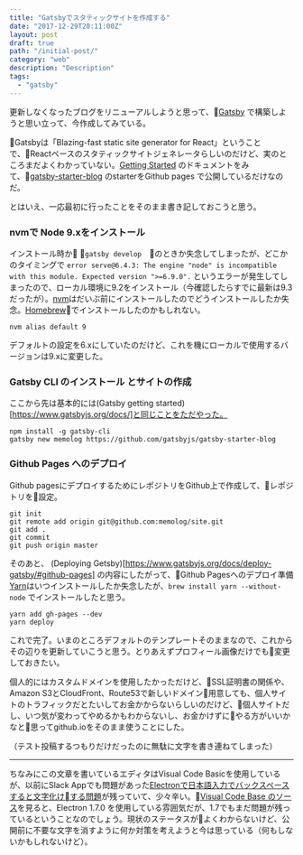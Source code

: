 ```yaml
---
title: "Gatsbyでスタティックサイトを作成する"
date: "2017-12-29T20:11:00Z"
layout: post
draft: true
path: "/initial-post/"
category: "web"
description: "Description"
tags:
  - "gatsby"
---
```


更新しなくなったブログをリニューアルしようと思って、[Gatsby](https://www.gatsbyjs.org) で構築しようと思い立って、今作成してみている。

Gatsbyは「Blazing-fast static site generator for React」ということで、Reactベースのスタティックサイトジェネレータらしいのだけど、実のところまだよくわかっていない。[Getting Started](https://www.gatsbyjs.org/docs/) のドキュメントをみて、[gatsby-starter-blog](https://github.com/gatsbyjs/gatsby-starter-blog) のstarterをGithub pages で公開しているだけなのだ。

とはいえ、一応最初に行ったことをそのまま書き記しておこうと思う。

### nvmで Node 9.xをインストール
インストール時か `gatsby develop`　のときか失念してしまったが、どこかのタイミングで `error serve@6.4.3: The engine "node" is incompatible with this module. Expected version ">=6.9.0".` というエラーが発生してしまったので、ローカル環境に9.2をインストール（今確認したらすでに最新は9.3だったが）。[nvm](https://github.com/creationix/nvm)はだいぶ前にインストールしたのでどうインストールしたか失念。[Homebrew](https://brew.sh/)でインストールしたのかもしれない。

```nvm install 9
nvm alias default 9
```

デフォルトの設定を6.xにしていたのだけど、これを機にローカルで使用するバージョンは9.xに変更した。

### Gatsby CLI のインストール とサイトの作成
ここから先は基本的には(Gatsby getting started)[https://www.gatsbyjs.org/docs/]と同じことをただやった。

```
npm install -g gatsby-cli
gatsby new memolog https://github.com/gatsbyjs/gatsby-starter-blog
```

### Github Pages へのデプロイ
Github pagesにデプロイするためにレポジトリをGithub上で作成して、レポジトリを設定。

```
git init
git remote add origin git@github.com:memolog/site.git
git add .
git commit
git push origin master
```

そのあと、 (Deploying Getsby)[https://www.gatsbyjs.org/docs/deploy-gatsby/#github-pages] の内容にしたがって、Github Pagesへのデプロイ準備
[Yarn](https://yarnpkg.com/docs/install)はいつインストールしたか失念したが、`brew install yarn --without-node` でインストールしたと思う。

```
yarn add gh-pages --dev
yarn deploy
```

これで完了。いまのところデフォルトのテンプレートそのままなので、これからその辺りを更新していこうと思う。とりあえずプロフィール画像だけでも変更しておきたい。

個人的にはカスタムドメインを使用したかっただけど、SSL証明書の関係や、Amazon S3とCloudFront、Route53で新しいドメイン用意しても、個人サイトのトラフィックだとたいしてお金かからないらしいのだけど、個人サイトだし、いつ気が変わってやめるかもわからないし、お金かけずにやる方がいいかなと思ってgithub.ioをそのまま使うことにした。

（テスト投稿するつもりだけだったのに無駄に文字を書き連ねてしまった）

----

ちなみにこの文章を書いているエディタはVisual Code Basicを使用しているが、以前にSlack Appでも問題があった[Electronで日本語入力でバックスペースすると文字化けする問題](https://github.com/electron/electron/issues/9173)が残っていて、少々辛い。[Visual Code Base のソース](https://github.com/Microsoft/vscode/blob/master/package.json)を見ると、Electron 1.7.0 を使用している雰囲気だが、1.7でもまだ問題が残っているということなのでしょう。現状のステータスがよくわからないけど、公開前に不要な文字を消すように何か対策を考えようと今は思っている（何もしないかもしれないけど）。

